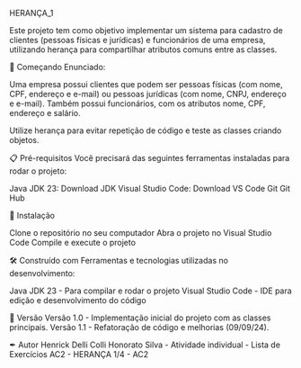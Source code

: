 HERANÇA_1

Este projeto tem como objetivo implementar um sistema para cadastro de clientes (pessoas físicas e jurídicas) e funcionários de uma empresa, utilizando herança para compartilhar atributos comuns entre as classes.

🚀 Começando
Enunciado:

Uma empresa possui clientes que podem ser pessoas físicas (com nome, CPF, endereço e e-mail) ou pessoas jurídicas (com nome, CNPJ, endereço e e-mail). Também possui funcionários, com os atributos nome, CPF, endereço e salário.

Utilize herança para evitar repetição de código e teste as classes criando objetos.

📋 Pré-requisitos
Você precisará das seguintes ferramentas instaladas para rodar o projeto:

Java JDK 23: Download JDK
Visual Studio Code: Download VS Code
Git
Git Hub

🔧 Instalação

Clone o repositório no seu computador
Abra o projeto no Visual Studio Code
Compile e execute o projeto

🛠 Construído com
Ferramentas e tecnologias utilizadas no desenvolvimento:

Java JDK 23 - Para compilar e rodar o projeto
Visual Studio Code - IDE para edição e desenvolvimento do código

📌 Versão
Versão 1.0 - Implementação inicial do projeto com as classes principais.
Versão 1.1 - Refatoração de código e melhorias (09/09/24).

✒ Autor
Henrick Delli Colli Honorato Silva - Atividade individual - Lista de Exercícios AC2 - HERANÇA 1/4 - AC2
